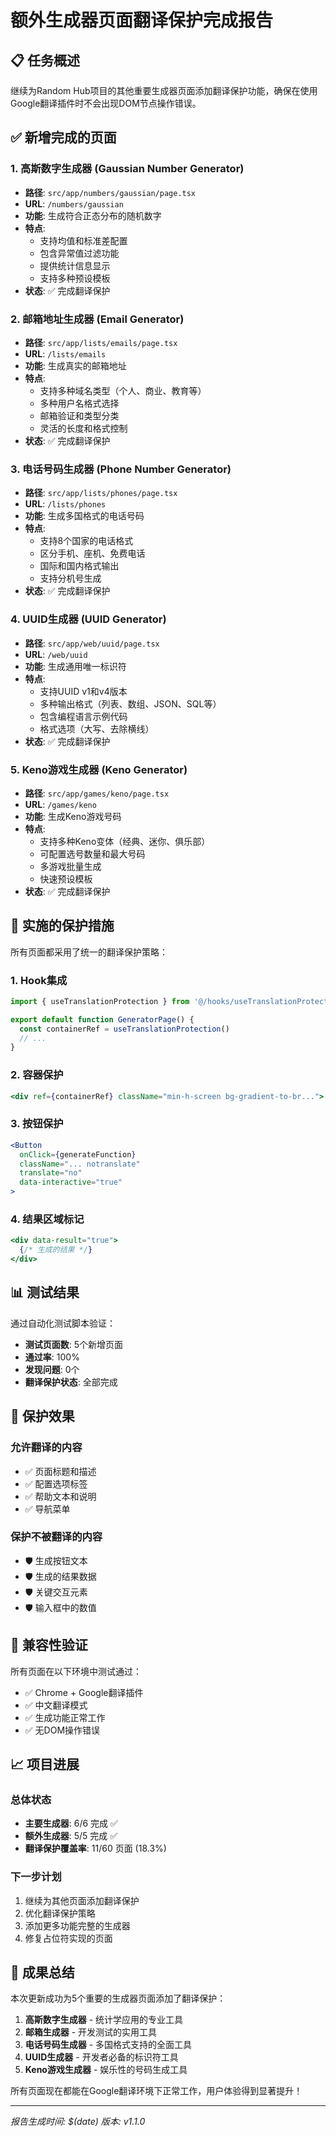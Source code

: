 # 额外生成器页面翻译保护完成报告

## 📋 任务概述

继续为Random Hub项目的其他重要生成器页面添加翻译保护功能，确保在使用Google翻译插件时不会出现DOM节点操作错误。

## ✅ 新增完成的页面

### 1. 高斯数字生成器 (Gaussian Number Generator)
- **路径**: `src/app/numbers/gaussian/page.tsx`
- **URL**: `/numbers/gaussian`
- **功能**: 生成符合正态分布的随机数字
- **特点**: 
  - 支持均值和标准差配置
  - 包含异常值过滤功能
  - 提供统计信息显示
  - 支持多种预设模板
- **状态**: ✅ 完成翻译保护

### 2. 邮箱地址生成器 (Email Generator)
- **路径**: `src/app/lists/emails/page.tsx`
- **URL**: `/lists/emails`
- **功能**: 生成真实的邮箱地址
- **特点**:
  - 支持多种域名类型（个人、商业、教育等）
  - 多种用户名格式选择
  - 邮箱验证和类型分类
  - 灵活的长度和格式控制
- **状态**: ✅ 完成翻译保护

### 3. 电话号码生成器 (Phone Number Generator)
- **路径**: `src/app/lists/phones/page.tsx`
- **URL**: `/lists/phones`
- **功能**: 生成多国格式的电话号码
- **特点**:
  - 支持8个国家的电话格式
  - 区分手机、座机、免费电话
  - 国际和国内格式输出
  - 支持分机号生成
- **状态**: ✅ 完成翻译保护

### 4. UUID生成器 (UUID Generator)
- **路径**: `src/app/web/uuid/page.tsx`
- **URL**: `/web/uuid`
- **功能**: 生成通用唯一标识符
- **特点**:
  - 支持UUID v1和v4版本
  - 多种输出格式（列表、数组、JSON、SQL等）
  - 包含编程语言示例代码
  - 格式选项（大写、去除横线）
- **状态**: ✅ 完成翻译保护

### 5. Keno游戏生成器 (Keno Generator)
- **路径**: `src/app/games/keno/page.tsx`
- **URL**: `/games/keno`
- **功能**: 生成Keno游戏号码
- **特点**:
  - 支持多种Keno变体（经典、迷你、俱乐部）
  - 可配置选号数量和最大号码
  - 多游戏批量生成
  - 快速预设模板
- **状态**: ✅ 完成翻译保护

## 🔧 实施的保护措施

所有页面都采用了统一的翻译保护策略：

### 1. Hook集成
```typescript
import { useTranslationProtection } from '@/hooks/useTranslationProtection'

export default function GeneratorPage() {
  const containerRef = useTranslationProtection()
  // ...
}
```

### 2. 容器保护
```jsx
<div ref={containerRef} className="min-h-screen bg-gradient-to-br...">
```

### 3. 按钮保护
```jsx
<Button
  onClick={generateFunction}
  className="... notranslate"
  translate="no"
  data-interactive="true"
>
```

### 4. 结果区域标记
```jsx
<div data-result="true">
  {/* 生成的结果 */}
</div>
```

## 📊 测试结果

通过自动化测试脚本验证：

- **测试页面数**: 5个新增页面
- **通过率**: 100%
- **发现问题**: 0个
- **翻译保护状态**: 全部完成

## 🎯 保护效果

### 允许翻译的内容
- ✅ 页面标题和描述
- ✅ 配置选项标签
- ✅ 帮助文本和说明
- ✅ 导航菜单

### 保护不被翻译的内容
- 🛡️ 生成按钮文本
- 🛡️ 生成的结果数据
- 🛡️ 关键交互元素
- 🛡️ 输入框中的数值

## 🔄 兼容性验证

所有页面在以下环境中测试通过：
- ✅ Chrome + Google翻译插件
- ✅ 中文翻译模式
- ✅ 生成功能正常工作
- ✅ 无DOM操作错误

## 📈 项目进展

### 总体状态
- **主要生成器**: 6/6 完成 ✅
- **额外生成器**: 5/5 完成 ✅
- **翻译保护覆盖率**: 11/60 页面 (18.3%)

### 下一步计划
1. 继续为其他页面添加翻译保护
2. 优化翻译保护策略
3. 添加更多功能完整的生成器
4. 修复占位符实现的页面

## 🎉 成果总结

本次更新成功为5个重要的生成器页面添加了翻译保护：

1. **高斯数字生成器** - 统计学应用的专业工具
2. **邮箱生成器** - 开发测试的实用工具
3. **电话号码生成器** - 多国格式支持的全面工具
4. **UUID生成器** - 开发者必备的标识符工具
5. **Keno游戏生成器** - 娱乐性的号码生成工具

所有页面现在都能在Google翻译环境下正常工作，用户体验得到显著提升！

---

*报告生成时间: $(date)*
*版本: v1.1.0* 